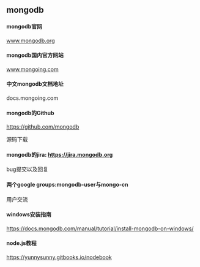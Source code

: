 ## mongodb

#### mongodb官网

www.mongodb.org

#### mongodb国内官方网站

www.mongoing.com

#### 中文mongodb文档地址

docs.mongoing.com

#### mongodb的Github

https://github.com/mongodb

源码下载

#### mongodb的jira: https://jira.mongodb.org
bug提交以及回复

#### 两个google groups:mongodb-user与mongo-cn
用户交流

#### windows安装指南

https://docs.mongodb.com/manual/tutorial/install-mongodb-on-windows/

#### node.js教程

https://yunnysunny.gitbooks.io/nodebook
